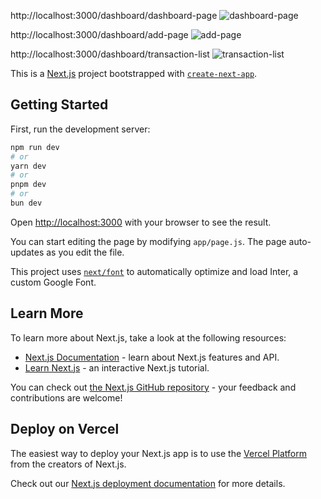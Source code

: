 http://localhost:3000/dashboard/dashboard-page
![dashboard-page](https://github.com/soheb-funtune/kitchen-spurs/assets/97585425/e47d697f-ef6b-4da9-b370-0c8e2731dd6e)

http://localhost:3000/dashboard/add-page
![add-page](https://github.com/soheb-funtune/kitchen-spurs/assets/97585425/1f43abc4-c15c-45c1-9dde-6f65875c5b1e)

http://localhost:3000/dashboard/transaction-list
![transaction-list](https://github.com/soheb-funtune/kitchen-spurs/assets/97585425/0341e2aa-1da6-484c-b6d6-40b199e0e40f)

This is a [Next.js](https://nextjs.org/) project bootstrapped with [`create-next-app`](https://github.com/vercel/next.js/tree/canary/packages/create-next-app).

## Getting Started

First, run the development server:

```bash
npm run dev
# or
yarn dev
# or
pnpm dev
# or
bun dev
```

Open [http://localhost:3000](http://localhost:3000) with your browser to see the result.

You can start editing the page by modifying `app/page.js`. The page auto-updates as you edit the file.

This project uses [`next/font`](https://nextjs.org/docs/basic-features/font-optimization) to automatically optimize and load Inter, a custom Google Font.

## Learn More

To learn more about Next.js, take a look at the following resources:

- [Next.js Documentation](https://nextjs.org/docs) - learn about Next.js features and API.
- [Learn Next.js](https://nextjs.org/learn) - an interactive Next.js tutorial.

You can check out [the Next.js GitHub repository](https://github.com/vercel/next.js/) - your feedback and contributions are welcome!

## Deploy on Vercel

The easiest way to deploy your Next.js app is to use the [Vercel Platform](https://vercel.com/new?utm_medium=default-template&filter=next.js&utm_source=create-next-app&utm_campaign=create-next-app-readme) from the creators of Next.js.

Check out our [Next.js deployment documentation](https://nextjs.org/docs/deployment) for more details.
